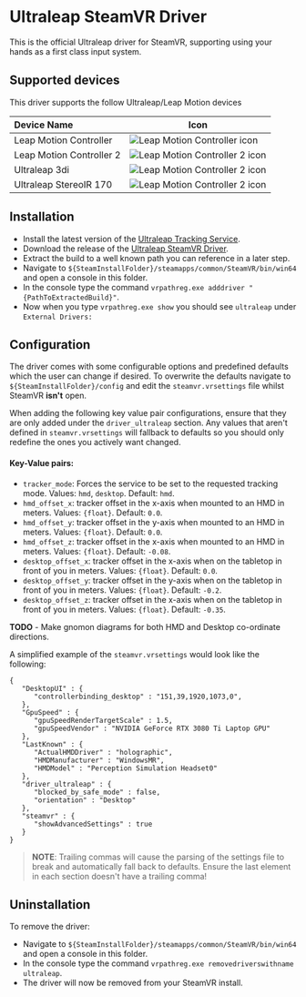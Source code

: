 # Ultraleap SteamVR Driver

This is the official Ultraleap driver for SteamVR, supporting using your hands as a first class input system.

## Supported devices

This driver supports the follow Ultraleap/Leap Motion devices

| Device Name              | Icon                                                                      |
|:-------------------------|---------------------------------------------------------------------------|
| Leap Motion Controller   | ![Leap Motion Controller icon](resources/icons/lmc_status_ready.png)      |
| Leap Motion Controller 2 | ![Leap Motion Controller 2 icon](resources/icons/lmc2_status_ready.png)   |
| Ultraleap 3di            | ![Leap Motion Controller 2 icon](resources/icons/3di_status_ready.png)    |
| Ultraleap StereoIR 170   | ![Leap Motion Controller 2 icon](resources/icons/sir170_status_ready.png) |

## Installation
- Install the latest version of the [Ultraleap Tracking Service](https://developer.leapmotion.com/tracking-software-download).
- Download the release of the [Ultraleap SteamVR Driver](https://github.com/rblenkinsopp/driver_ultraleap/releases).
- Extract the build to a well known path you can reference in a later step.
- Navigate to `${SteamInstallFolder}/steamapps/common/SteamVR/bin/win64` and open a console in this folder.
- In the console type the command `vrpathreg.exe adddriver "{PathToExtractedBuild}"`.
- Now when you type `vrpathreg.exe show` you should see `ultraleap` under `External Drivers:`

## Configuration
The driver comes with some configurable options and predefined defaults which the user can change if desired.
To overwrite the defaults navigate to `${SteamInstallFolder}/config` and edit the `steamvr.vrsettings` file
whilst SteamVR **isn't** open.

When adding the following key value pair configurations, ensure that they are only added under the
`driver_ultraleap` section. Any values that aren't defined in `steamvr.vrsettings` will fallback to defaults
so you should only redefine the ones you actively want changed.

#### Key-Value pairs:
- `tracker_mode`: Forces the service to be set to the requested tracking mode. Values: `hmd`, `desktop`. Default: `hmd`.
- `hmd_offset_x`: tracker offset in the x-axis when mounted to an HMD in meters. Values: `{float}`. Default: `0.0`.
- `hmd_offset_y`: tracker offset in the y-axis when mounted to an HMD in meters. Values: `{float}`. Default: `0.0`.
- `hmd_offset_z`: tracker offset in the x-axis when mounted to an HMD in meters. Values: `{float}`. Default: `-0.08`.
- `desktop_offset_x`: tracker offset in the x-axis when on the tabletop in front of you in meters. Values: `{float}`. Default: `0.0`.
- `desktop_offset_y`: tracker offset in the y-axis when on the tabletop in front of you in meters. Values: `{float}`. Default: `-0.2`.
- `desktop_offset_z`: tracker offset in the x-axis when on the tabletop in front of you in meters. Values: `{float}`. Default: `-0.35`.

**TODO** - Make gnomon diagrams for both HMD and Desktop co-ordinate directions.

A simplified example of the `steamvr.vrsettings` would look like the following:

```
{
   "DesktopUI" : {
      "controllerbinding_desktop" : "151,39,1920,1073,0",
   },
   "GpuSpeed" : {
      "gpuSpeedRenderTargetScale" : 1.5,
      "gpuSpeedVendor" : "NVIDIA GeForce RTX 3080 Ti Laptop GPU"
   },
   "LastKnown" : {
      "ActualHMDDriver" : "holographic",
      "HMDManufacturer" : "WindowsMR",
      "HMDModel" : "Perception Simulation Headset0"
   },
   "driver_ultraleap" : {
      "blocked_by_safe_mode" : false,
      "orientation" : "Desktop"
   },
   "steamvr" : {
      "showAdvancedSettings" : true
   }
}
```

> **NOTE**: Trailing commas will cause the parsing of the settings file to break and automatically fall back
> to defaults. Ensure the last element in each section doesn't have a trailing comma!

## Uninstallation
To remove the driver:
- Navigate to `${SteamInstallFolder}/steamapps/common/SteamVR/bin/win64` and open a console in this folder.
- In the console type the command `vrpathreg.exe removedriverswithname ultraleap`.
- The driver will now be removed from your SteamVR install.
